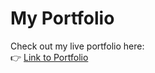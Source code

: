 # My Portfolio

Check out my live portfolio here:  
👉 [Link to Portfolio](https://tayyab-portfolio-chi.vercel.app)
